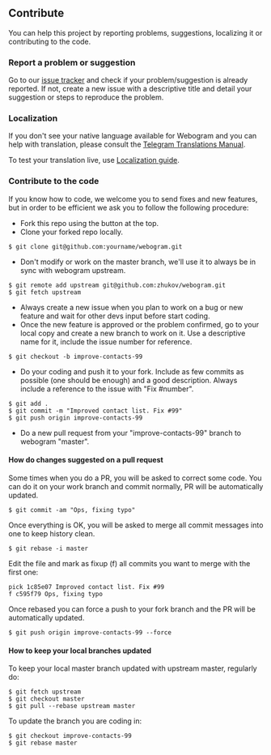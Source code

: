 ## Contribute

You can help this project by reporting problems, suggestions, localizing it or contributing to the code.

### Report a problem or suggestion

Go to our [issue tracker](https://github.com/zhukov/webogram/issues) and check if your problem/suggestion is already reported. If not, create a new issue with a descriptive title and detail your suggestion or steps to reproduce the problem.

### Localization

If you don't see your native language available for Webogram and you can help with translation, please consult the [Telegram Translations Manual](core.telegram.org/translating_telegram).

To test your translation live, use [Localization guide](/app/js/locales/README.md).

### Contribute to the code

If you know how to code, we welcome you to send fixes and new features, but in order to be efficient we ask you to follow the following procedure:

* Fork this repo using the button at the top.
* Clone your forked repo locally.

``$ git clone git@github.com:yourname/webogram.git``

* Don't modify or work on the master branch, we'll use it to always be in sync with webogram upstream.

```
$ git remote add upstream git@github.com:zhukov/webogram.git
$ git fetch upstream
```

* Always create a new issue when you plan to work on a bug or new feature and wait for other devs input before start coding.
* Once the new feature is approved or the problem confirmed, go to your local copy and create a new branch to work on it. Use a descriptive name for it, include the issue number for reference.

``$ git checkout -b improve-contacts-99``

* Do your coding and push it to your fork. Include as few commits as possible (one should be enough) and a good description. Always include a reference to the issue with "Fix #number".

```
$ git add .
$ git commit -m "Improved contact list. Fix #99"
$ git push origin improve-contacts-99
```

* Do a new pull request from your "improve-contacts-99" branch to webogram "master".

#### How do changes suggested on a pull request

Some times when you do a PR, you will be asked to correct some code. You can do it on your work branch and commit normally, PR will be automatically updated.

``$ git commit -am "Ops, fixing typo"``

Once everything is OK, you will be asked to merge all commit messages into one to keep history clean.

``$ git rebase -i master``

Edit the file and mark as fixup (f) all commits you want to merge with the first one:

```
pick 1c85e07 Improved contact list. Fix #99
f c595f79 Ops, fixing typo
```

Once rebased you can force a push to your fork branch and the PR will be automatically updated.

``$ git push origin improve-contacts-99 --force``

#### How to keep your local branches updated

To keep your local master branch updated with upstream master, regularly do:

```
$ git fetch upstream
$ git checkout master
$ git pull --rebase upstream master
```

To update the branch you are coding in:

```
$ git checkout improve-contacts-99
$ git rebase master
```
